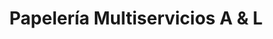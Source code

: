 ---
title: "Papelería Multiservicios A & L"
url: /bogota-d-c/papeleria-multiservicios-a-und-l/
shop: Kopieren
---